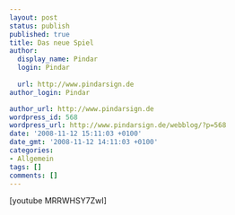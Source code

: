 ```yaml
---
layout: post
status: publish
published: true
title: Das neue Spiel
author:
  display_name: Pindar
  login: Pindar
  
  url: http://www.pindarsign.de
author_login: Pindar

author_url: http://www.pindarsign.de
wordpress_id: 568
wordpress_url: http://www.pindarsign.de/webblog/?p=568
date: '2008-11-12 15:11:03 +0100'
date_gmt: '2008-11-12 14:11:03 +0100'
categories:
- Allgemein
tags: []
comments: []
---
```

<p>[youtube MRRWHSY7ZwI]</p>
